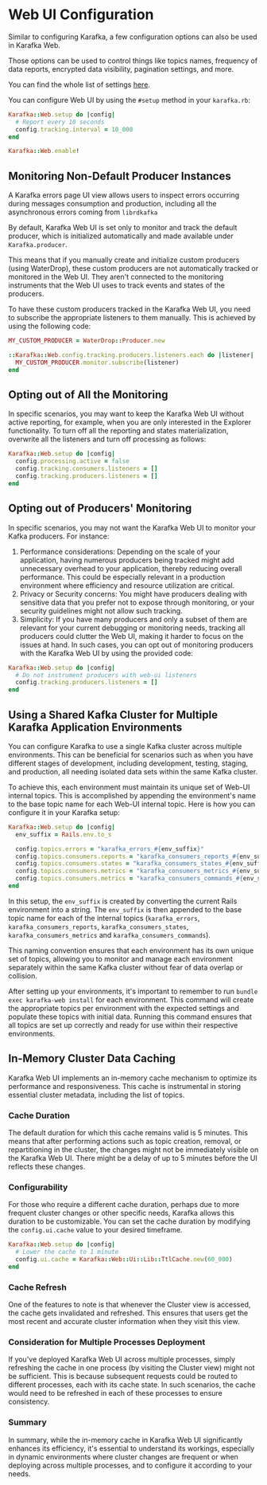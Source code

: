 # Web UI Configuration

Similar to configuring Karafka, a few configuration options can also be used in Karafka Web.

Those options can be used to control things like topics names, frequency of data reports, encrypted data visibility, pagination settings, and more.

You can find the whole list of settings [here](https://github.com/karafka/karafka-web/blob/master/lib/karafka/web/config.rb).

You can configure Web UI by using the `#setup` method in your `karafka.rb`:

```ruby
Karafka::Web.setup do |config|
  # Report every 10 seconds
  config.tracking.interval = 10_000
end

Karafka::Web.enable!
```

## Monitoring Non-Default Producer Instances

A Karafka errors page UI view allows users to inspect errors occurring during messages consumption and production, including all the asynchronous errors coming from `librdkafka`

By default, Karafka Web UI is set only to monitor and track the default producer, which is initialized automatically and made available under `Karafka.producer`.

This means that if you manually create and initialize custom producers (using WaterDrop), these custom producers are not automatically tracked or monitored in the Web UI. They aren't connected to the monitoring instruments that the Web UI uses to track events and states of the producers.

To have these custom producers tracked in the Karafka Web UI, you need to subscribe the appropriate listeners to them manually. This is achieved by using the following code:

```ruby
MY_CUSTOM_PRODUCER = WaterDrop::Producer.new

::Karafka::Web.config.tracking.producers.listeners.each do |listener|
  MY_CUSTOM_PRODUCER.monitor.subscribe(listener)
end
```

## Opting out of All the Monitoring

In specific scenarios, you may want to keep the Karafka Web UI without active reporting, for example, when you are only interested in the Explorer functionality. To turn off all the reporting and states materialization, overwrite all the listeners and turn off processing as follows:

```ruby
Karafka::Web.setup do |config|
  config.processing.active = false
  config.tracking.consumers.listeners = []
  config.tracking.producers.listeners = []
end
```

## Opting out of Producers' Monitoring

In specific scenarios, you may not want the Karafka Web UI to monitor your Kafka producers. For instance:

1. Performance considerations: Depending on the scale of your application, having numerous producers being tracked might add unnecessary overhead to your application, thereby reducing overall performance. This could be especially relevant in a production environment where efficiency and resource utilization are critical.
2. Privacy or Security concerns: You might have producers dealing with sensitive data that you prefer not to expose through monitoring, or your security guidelines might not allow such tracking.
3. Simplicity: If you have many producers and only a subset of them are relevant for your current debugging or monitoring needs, tracking all producers could clutter the Web UI, making it harder to focus on the issues at hand.
In such cases, you can opt out of monitoring producers with the Karafka Web UI by using the provided code:

```ruby
Karafka::Web.setup do |config|
  # Do not instrument producers with web-ui listeners
  config.tracking.producers.listeners = []
end
```

## Using a Shared Kafka Cluster for Multiple Karafka Application Environments

You can configure Karafka to use a single Kafka cluster across multiple environments. This can be beneficial for scenarios such as when you have different stages of development, including development, testing, staging, and production, all needing isolated data sets within the same Kafka cluster.

To achieve this, each environment must maintain its unique set of Web-UI internal topics. This is accomplished by appending the environment's name to the base topic name for each Web-UI internal topic.
Here is how you can configure it in your Karafka setup:

```ruby
Karafka::Web.setup do |config|
  env_suffix = Rails.env.to_s

  config.topics.errors = "karafka_errors_#{env_suffix}"
  config.topics.consumers.reports = "karafka_consumers_reports_#{env_suffix}"
  config.topics.consumers.states = "karafka_consumers_states_#{env_suffix}"
  config.topics.consumers.metrics = "karafka_consumers_metrics_#{env_suffix}"
  config.topics.consumers.metrics = "karafka_consumers_commands_#{env_suffix}"
end
```

In this setup, the `env_suffix` is created by converting the current Rails environment into a string. The `env_suffix` is then appended to the base topic name for each of the internal topics (`karafka_errors`, `karafka_consumers_reports`, `karafka_consumers_states`, `karafka_consumers_metrics` and `karafka_consumers_commands`).

This naming convention ensures that each environment has its own unique set of topics, allowing you to monitor and manage each environment separately within the same Kafka cluster without fear of data overlap or collision.

After setting up your environments, it's important to remember to run `bundle exec karafka-web install` for each environment. This command will create the appropriate topics per environment with the expected settings and populate these topics with initial data. Running this command ensures that all topics are set up correctly and ready for use within their respective environments.

## In-Memory Cluster Data Caching

Karafka Web UI implements an in-memory cache mechanism to optimize its performance and responsiveness. This cache is instrumental in storing essential cluster metadata, including the list of topics.

### Cache Duration

The default duration for which this cache remains valid is 5 minutes. This means that after performing actions such as topic creation, removal, or repartitioning in the cluster, the changes might not be immediately visible on the Karafka Web UI. There might be a delay of up to 5 minutes before the UI reflects these changes.

### Configurability

For those who require a different cache duration, perhaps due to more frequent cluster changes or other specific needs, Karafka allows this duration to be customizable. You can set the cache duration by modifying the `config.ui.cache` value to your desired timeframe.

```ruby
Karafka::Web.setup do |config|
  # Lower the cache to 1 minute
  config.ui.cache = Karafka::Web::Ui::Lib::TtlCache.new(60_000)
end
```

### Cache Refresh

One of the features to note is that whenever the Cluster view is accessed, the cache gets invalidated and refreshed. This ensures that users get the most recent and accurate cluster information when they visit this view.

### Consideration for Multiple Processes Deployment

If you've deployed Karafka Web UI across multiple processes, simply refreshing the cache in one process (by visiting the Cluster view) might not be sufficient. This is because subsequent requests could be routed to different processes, each with its cache state. In such scenarios, the cache would need to be refreshed in each of these processes to ensure consistency.

### Summary

In summary, while the in-memory cache in Karafka Web UI significantly enhances its efficiency, it's essential to understand its workings, especially in dynamic environments where cluster changes are frequent or when deploying across multiple processes, and to configure it according to your needs.

